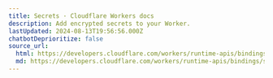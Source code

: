 ```yaml
---
title: Secrets · Cloudflare Workers docs
description: Add encrypted secrets to your Worker.
lastUpdated: 2024-08-13T19:56:56.000Z
chatbotDeprioritize: false
source_url:
  html: https://developers.cloudflare.com/workers/runtime-apis/bindings/secrets/
  md: https://developers.cloudflare.com/workers/runtime-apis/bindings/secrets/index.md
---
```


